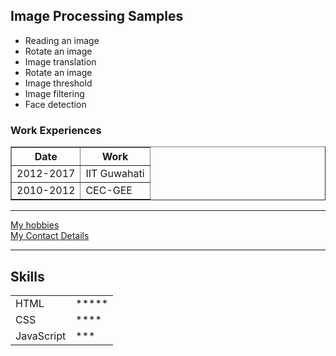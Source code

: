 <h2>Image Processing Samples</h2>
<ul>
	<li>Reading an image</li>
	<li>Rotate an image</li>
    <li>Image translation</li>
	<li>Rotate an image</li>
    <li>Image threshold</li>
	<li>Image filtering</li>
    <li>Face detection</li>
</ul>
<h3>Work Experiences</h3>
<table border="1">
	<thead>
		<tr>
			<th>Date</th>
			<th>Work</th>
		</tr>
	</thead>
	<tbody></tbody>
	<tfoot></tfoot>
	<tr>
		<td>2012-2017</td>
		<td>IIT Guwahati</td>
	</tr>
	<tr>
		<td>2010-2012</td>
		<td>CEC-GEE</td>
	</tr>
</table>
<hr>
<a href="hobbies.html">My hobbies</a> <br>
<a href="contact.html">My Contact Details</a>
<hr>
<h2>Skills</h2>
<table>
	<tr>
		<td>
		HTML
	</td>
	<td>*****</td>
	</tr>
	<tr>
		<td>
			CSS
		</td>
		<td>****	</td>
	</tr>
	<tr>
		<td>
			JavaScript
		</td>
		<td>***		</td>
	</tr>
</table>
</body>
</html>
